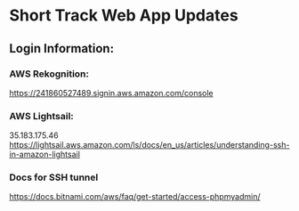 # Short Track Web App Updates

## Login Information:

### AWS Rekognition:

https://241860527489.signin.aws.amazon.com/console

### AWS Lightsail:

35.183.175.46
https://lightsail.aws.amazon.com/ls/docs/en_us/articles/understanding-ssh-in-amazon-lightsail

### Docs for SSH tunnel

https://docs.bitnami.com/aws/faq/get-started/access-phpmyadmin/
